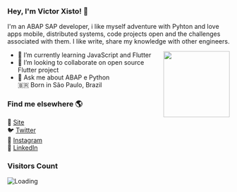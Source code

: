 ### Hey, I'm Victor Xisto! 👋

I'm an ABAP SAP developer, i like myself adventure with Pyhton and love apps mobile, distributed systems, code projects open and the challenges associated with them. I like write, share my knowledge with other engineers.

<img align ="right" src = "https://i.imgur.com/w4pKOQi.jpg" width="150" height="150">

- 🌱 I’m currently learning JavaScript and Flutter
- 👯 I’m looking to collaborate on open source Flutter project 
- 💬 Ask me about ABAP e Python <br>
🇧🇷 Born in São Paulo, Brazil

### Find me elsewhere 🌎

🚀 [Site](https://victorxisto.com) <br>
🐦 [Twitter](https://twitter.com/VictorXisto_) <br>
📸 [Instagram](https://instagram.com/victorxisto) <br>
💼 [LinkedIn](https://www.linkedin.com/in/victorxisto/) <br>

<!--START_SECTION:activity-->

<!--END_SECTION:activity-->

### Visitors Count
<img align="left" src = "https://profile-counter.glitch.me/VictorXisto/count.svg" alt ="Loading">
